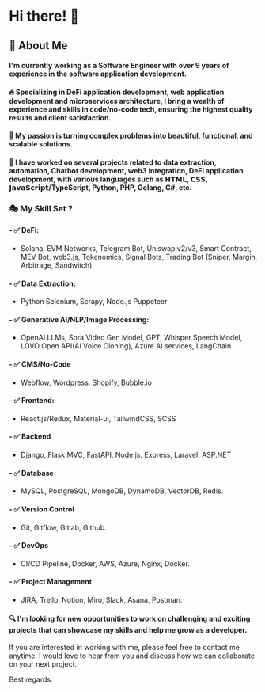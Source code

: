 
# Hi there! 👋
## 🚀 About Me
#### I'm currently working as a Software Engineer with over 9 years of experience in the software application development.

#### 🔥 Specializing in DeFi application development, web application development and microservices architecture, I bring a wealth of experience and skills in code/no-code tech, ensuring the highest quality results and client satisfaction.

#### 🥇 My passion is turning complex problems into beautiful, functional, and scalable solutions.

#### 🎁 I have worked on several projects related to data extraction, automation, Chatbot development, web3 integration, DeFi application development, with various languages such as 𝗛𝗧𝗠𝗟, 𝗖𝗦𝗦, 𝗝𝗮𝘃𝗮𝗦𝗰𝗿𝗶𝗽𝘁/TypeScript, Python, PHP, Golang, C#, etc.

### 🎭 My Skill Set ?
#### - ✅ DeFi:
- Solana, EVM Networks, Telegram Bot, Uniswap v2/v3, Smart Contract, MEV Bot, web3.js, Tokenomics, Signal Bots, Trading Bot (Sniper, Margin, Arbitrage, Sandwitch)
#### - ✅ Data Extraction:
- Python Selenium, Scrapy, Node.js Puppeteer
#### - ✅ Generative AI/NLP/Image Processing:
- OpenAI LLMs, Sora Video Gen Model, GPT, Whisper Speech Model, LOVO Open API(AI Voice Cloning), Azure AI services, LangChain
#### - ✅ CMS/No-Code
- Webflow, Wordpress, Shopify, Bubble.io
#### - ✅ Frontend:
- React.js/Redux, Material-ui, TailwindCSS, SCSS
#### - ✅ Backend
- Django, Flask MVC, FastAPI, Node.js, Express, Laravel, ASP.NET
#### - ✅ Database
- MySQL, PostgreSQL, MongoDB, DynamoDB, VectorDB, Redis.
#### - ✅ Version Control
- Git, Gitflow, Gitlab, Github.
#### - ✅ DevOps
- CI/CD Pipeline, Docker, AWS, Azure, Nginx, Docker.
#### - ✅ Project Management
- JIRA, Trello, Notion, Miro, Slack, Asana, Postman.

#### 🔍 I'm looking for new opportunities to work on challenging and exciting projects that can showcase my skills and help me grow as a developer.

If you are interested in working with me, please feel free to contact me anytime. I would love to hear from you and discuss how we can collaborate on your next project.

Best regards.
